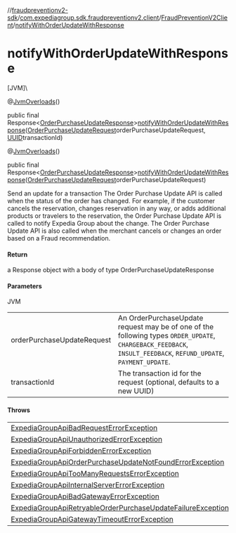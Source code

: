 //[fraudpreventionv2-sdk](../../../index.md)/[com.expediagroup.sdk.fraudpreventionv2.client](../index.md)/[FraudPreventionV2Client](index.md)/[notifyWithOrderUpdateWithResponse](notify-with-order-update-with-response.md)

# notifyWithOrderUpdateWithResponse

[JVM]\

@[JvmOverloads](https://kotlinlang.org/api/latest/jvm/stdlib/kotlin.jvm/-jvm-overloads/index.html)()

public final Response&lt;[OrderPurchaseUpdateResponse](../../com.expediagroup.sdk.fraudpreventionv2.models/-order-purchase-update-response/index.md)&gt;[notifyWithOrderUpdateWithResponse](notify-with-order-update-with-response.md)([OrderPurchaseUpdateRequest](../../com.expediagroup.sdk.fraudpreventionv2.models/-order-purchase-update-request/index.md)orderPurchaseUpdateRequest, [UUID](https://docs.oracle.com/javase/8/docs/api/java/util/UUID.html)transactionId)

@[JvmOverloads](https://kotlinlang.org/api/latest/jvm/stdlib/kotlin.jvm/-jvm-overloads/index.html)()

public final Response&lt;[OrderPurchaseUpdateResponse](../../com.expediagroup.sdk.fraudpreventionv2.models/-order-purchase-update-response/index.md)&gt;[notifyWithOrderUpdateWithResponse](notify-with-order-update-with-response.md)([OrderPurchaseUpdateRequest](../../com.expediagroup.sdk.fraudpreventionv2.models/-order-purchase-update-request/index.md)orderPurchaseUpdateRequest)

Send an update for a transaction The Order Purchase Update API is called when the status of the order has changed.  For example, if the customer cancels the reservation, changes reservation in any way, or adds additional products or travelers to the reservation, the Order Purchase Update API is called to notify Expedia Group about the change.  The Order Purchase Update API is also called when the merchant cancels or changes an order based on a Fraud recommendation.

#### Return

a Response object with a body of type OrderPurchaseUpdateResponse

#### Parameters

JVM

| | |
|---|---|
| orderPurchaseUpdateRequest | An OrderPurchaseUpdate request may be of one of the following types `ORDER_UPDATE`, `CHARGEBACK_FEEDBACK`, `INSULT_FEEDBACK`, `REFUND_UPDATE`, `PAYMENT_UPDATE`. |
| transactionId | The transaction id for the request (optional, defaults to a new UUID) |

#### Throws

| |
|---|
| [ExpediaGroupApiBadRequestErrorException](../../com.expediagroup.sdk.fraudpreventionv2.models.exception/-expedia-group-api-bad-request-error-exception/index.md) |
| [ExpediaGroupApiUnauthorizedErrorException](../../com.expediagroup.sdk.fraudpreventionv2.models.exception/-expedia-group-api-unauthorized-error-exception/index.md) |
| [ExpediaGroupApiForbiddenErrorException](../../com.expediagroup.sdk.fraudpreventionv2.models.exception/-expedia-group-api-forbidden-error-exception/index.md) |
| [ExpediaGroupApiOrderPurchaseUpdateNotFoundErrorException](../../com.expediagroup.sdk.fraudpreventionv2.models.exception/-expedia-group-api-order-purchase-update-not-found-error-exception/index.md) |
| [ExpediaGroupApiTooManyRequestsErrorException](../../com.expediagroup.sdk.fraudpreventionv2.models.exception/-expedia-group-api-too-many-requests-error-exception/index.md) |
| [ExpediaGroupApiInternalServerErrorException](../../com.expediagroup.sdk.fraudpreventionv2.models.exception/-expedia-group-api-internal-server-error-exception/index.md) |
| [ExpediaGroupApiBadGatewayErrorException](../../com.expediagroup.sdk.fraudpreventionv2.models.exception/-expedia-group-api-bad-gateway-error-exception/index.md) |
| [ExpediaGroupApiRetryableOrderPurchaseUpdateFailureException](../../com.expediagroup.sdk.fraudpreventionv2.models.exception/-expedia-group-api-retryable-order-purchase-update-failure-exception/index.md) |
| [ExpediaGroupApiGatewayTimeoutErrorException](../../com.expediagroup.sdk.fraudpreventionv2.models.exception/-expedia-group-api-gateway-timeout-error-exception/index.md) |
